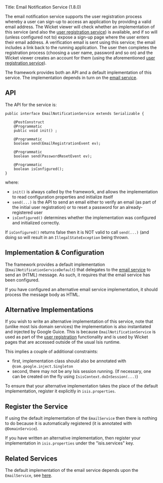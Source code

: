 Title: Email Notification Service (1.8.0)

The email notification service supports the user registration process whereby a user can sign-up to access an application by providing a valid email address.  The Wicket viewer will check whether an implementation of this service (and also the [user registration service](./user-registration-service.html)) is available, and if so will (unless configured not to) expose a sign-up page where the user enters their email address.  A verification email is sent using this service; the email includes a link back to the running application.  The user then completes the registration process (choosing a user name, password and so on) and the Wicket viewer creates an account for them (using the aforementioned [user registration service](./user-registration-service.html)).

The framework provides both an API and a default implementation of this service.  The implementation depends in turn on the [email service](./email-service.html).

## API

The API for the service is:

    public interface EmailNotificationService extends Serializable {

        @PostConstruct
        @Programmatic
        public void init() ;

        @Programmatic
        boolean send(EmailRegistrationEvent ev);

        @Programmatic
        boolean send(PasswordResetEvent ev);

        @Programmatic
        boolean isConfigured();
    }

where:

* `init()` is always called by the framework, and allows the implementation to read configuration properties and initialize itself
* `send(...)` is the API to send an email either to verify an email (as part of the initial user registration) or to reset a password for an already-registered user
* `isConfigured()` determines whether the implementation was configured and initialized correctly.

If `isConfigured()` returns false then it is NOT valid to call `send(...)` (and doing so will result in an `IllegalStateException` being thrown.
      
## Implementation & Configuration

The framework provides a default implementation (`EmailNotificationServiceDefault`) that delegates to the [email service](./email-service.html) to send an (HTML) message.  As such, it requires that the email service has been configured.

If you have configured an alternative email service implementation, it should process the message body as HTML.

## Alternative Implementations

If you wish to write an alternative implementation of this service, note that (unlike most Isis domain services) the implementation is also instantiated and injected by Google Guice.  This is because `EmailNotificationService` is used as part of the [user registration](../../components/viewers/wicket/user-registration.html) functionality and is used by Wicket pages that are accessed outside of the usual Isis runtime.

This implies a couple of additional constraints:

* first, implementation class should also be annotated with `@com.google.inject.Singleton`
* second, there may not be any Isis session running.  (If necessary, one can be created on the fly using `IsisContext.doInSession(...)`)

To ensure that your alternative implementation takes the place of the default implementation, register it explicitly in `isis.properties`.

## Register the Service

If using the default implementation of the `EmailService` then there is nothing to do because it is automatically registered (it is annotated with `@DomainService`).

If you have written an alternative implementation, then register your implementation in `isis.properties` under the "isis.services" key.

## Related Services

The default implementation of the email service depends upon the `EmailService`, see [here](./email-service.html).
